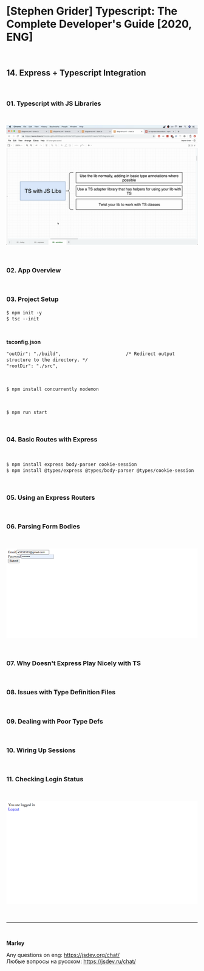 # [Stephen Grider] Typescript: The Complete Developer's Guide [2020, ENG]

<br/>

## 14. Express + Typescript Integration

<br/>

### 01. Typescript with JS Libraries

<br/>

![Application](/img/pic-05-01.png?raw=true)

<br/>

### 02. App Overview

<br/>

### 03. Project Setup

    $ npm init -y
    $ tsc --init

<br/>

**tsconfig.json**

```
"outDir": "./build",                        /* Redirect output structure to the directory. */
"rootDir": "./src",
```

<br/>

    $ npm install concurrently nodemon

<br/>

    $ npm run start

<br/>

### 04. Basic Routes with Express

<br/>

    $ npm install express body-parser cookie-session
    $ npm install @types/express @types/body-parser @types/cookie-session

<br/>

### 05. Using an Express Routers

<br/>

### 06. Parsing Form Bodies

<br/>

![Application](/img/pic-06-01.png?raw=true)

<br/>

### 07. Why Doesn't Express Play Nicely with TS

<br/>

### 08. Issues with Type Definition Files

<br/>

### 09. Dealing with Poor Type Defs

<br/>

### 10. Wiring Up Sessions

<br/>

### 11. Checking Login Status

<br/>

![Application](/img/pic-06-02.png?raw=true)

<br/>

---

<br/>

**Marley**

Any questions on eng: https://jsdev.org/chat/  
Любые вопросы на русском: https://jsdev.ru/chat/
